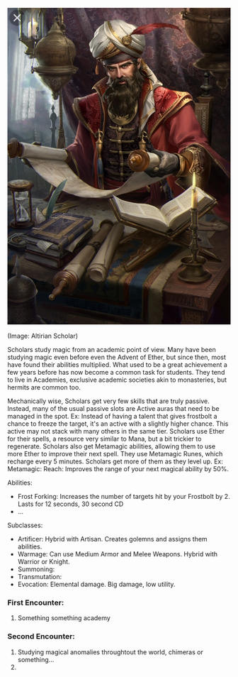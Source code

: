 ![Class_ Scholar](18a7e73faa9.aad0a01469e94223.jpg)

(Image: Altirian Scholar)

Scholars study magic from an academic point of view. Many have been studying magic even before even the Advent of Ether, but since then, most have found their abilities multiplied. What used to be a great achievement a few years before has now become a common task for students. They tend to live in Academies, exclusive academic societies akin to monasteries, but hermits are common too.

Mechanically wise, Scholars get very few skills that are truly passive. Instead, many of the usual passive slots are Active auras that need to be managed in the spot. Ex: Instead of having a talent that gives frostbolt a chance to freeze the target, it's an active with a slightly higher chance. This active may not stack with many others in the same tier. 
Scholars use Ether for their spells, a resource very similar to Mana, but a bit trickier to regenerate.
Scholars also get Metamagic abilities, allowing them to use more Ether to improve their next spell. They use Metamagic Runes, which recharge every 5 minutes. Scholars get more of them as they level up. Ex: Metamagic: Reach: Improves the range of your next magical ability by 50%.

Abilities:
- Frost Forking: Increases the number of targets hit by your Frostbolt by 2. Lasts for 12 seconds, 30 second CD
- ...


Subclasses:
- Artificer: Hybrid with Artisan. Creates golemns and assigns them abilities.
- Warmage: Can use Medium Armor and Melee Weapons. Hybrid with Warrior or Knight.
- Summoning: 
- Transmutation: 
- Evocation: Elemental damage. Big damage, low utility.


### First Encounter:
1. Something something academy

### Second Encounter:
1. Studying magical anomalies throughtout the world, chimeras or something...
2. 